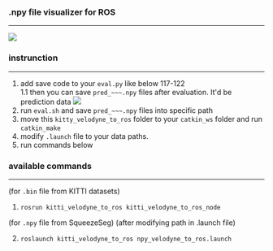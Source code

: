### .npy file visualizer for ROS
---

![](https://github.com/tigerk0430/SqueezeSeg/blob/master/kitti_velodyne_to_ros/gif_and_pics/squeezeseg_npy.gif)


### instrunction
---
1. add save code to your `eval.py` like below 117-122   
  1.1 then you can save `pred_~~~.npy` files after evaluation. It'd be prediction data
![](https://github.com/tigerk0430/SqueezeSeg/blob/master/kitti_velodyne_to_ros/gif_and_pics/added_code.png)
2. run `eval.sh` and save `pred_~~~.npy` files into specific path  
3. move this `kitty_velodyne_to_ros` folder to your `catkin_ws` folder and run `catkin_make`
4. modify `.launch` file to your data paths.
5. run commands below



### available commands
--- 
(for `.bin` file from KITTI datasets)
1. `rosrun kitti_velodyne_to_ros kitti_velodyne_to_ros_node`

(for `.npy` file from SqueezeSeg) (after modifying path in .launch file)

2. `roslaunch kitti_velodyne_to_ros npy_velodyne_to_ros.launch`
